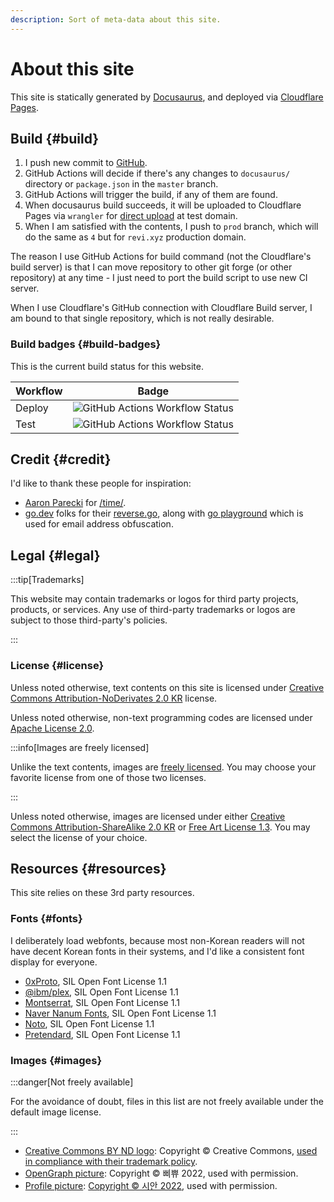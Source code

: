 ```yaml
---
description: Sort of meta-data about this site.
---
```


# About this site

This site is statically generated by [Docusaurus](https://docusaurus.io),
and deployed via [Cloudflare Pages](https://pages.cloudflare.com).

## Build {#build}

1. I push new commit to [GitHub](https://github.com/revinet/revi.xyz).
2. GitHub Actions will decide if there's any changes to `docusaurus/` directory
   or `package.json` in the `master` branch.
3. GitHub Actions will trigger the build, if any of them are found.
4. When docusaurus build succeeds, it will be uploaded to Cloudflare Pages via
   `wrangler` for [direct upload](https://developers.cloudflare.com/pages/get-started/direct-upload/#deploy-your-assets)
   at test domain.
5. When I am satisfied with the contents, I push to `prod` branch,
   which will do the same as `4` but for `revi.xyz` production domain.

The reason I use GitHub Actions for build command (not the Cloudflare's build server)
is that I can move repository to other git forge (or other repository) at any
time - I just need to port the build script to use new CI server.

When I use Cloudflare's GitHub connection with Cloudflare Build server,
I am bound to that single repository, which is not really desirable.

### Build badges {#build-badges}

This is the current build status for this website.

<!-- prettier-ignore -->
| Workflow | Badge |
| ---- | ---- |
| Deploy | ![GitHub Actions Workflow Status](https://img.shields.io/github/actions/workflow/status/revinet/revi.xyz/cloudflare-pages.yml?branch=prod&logo=github) |
| Test | ![GitHub Actions Workflow Status](https://img.shields.io/github/actions/workflow/status/revinet/revi.xyz/cloudflare-pages.yml?branch=master&logo=github) |

## Credit {#credit}

I'd like to thank these people for inspiration:

- [Aaron Parecki](https://aaronparecki.com/now/) for [/time/](https://revi.xyz/time/).
- [go.dev](https://go.dev/doc/tutorial/workspaces) folks for their [reverse.go](https://go.googlesource.com/example/+/refs/heads/master/hello/reverse/reverse.go),
  along with [go playground](https://go.dev/play) which is used for email
  address obfuscation.

## Legal {#legal}

:::tip[Trademarks]

This website may contain trademarks or logos for third party projects, products,
or services. Any use of third-party trademarks or logos are subject to those
third-party's policies.

:::

### License {#license}

Unless noted otherwise, text contents on this site is licensed under
[Creative Commons Attribution-NoDerivates 2.0 KR](https://creativecommons.org/licenses/by-nd/2.0/kr/)
license.

Unless noted otherwise, non-text programming codes are licensed under
[Apache License 2.0](https://github.com/revinet/revi.xyz/blob/master/LICENSE).

:::info[Images are freely licensed]

Unlike the text contents, images are [freely licensed](https://freedomdefined.org/Definition).
You may choose your favorite license from one of those two licenses.

:::

Unless noted otherwise, images are licensed under either
[Creative Commons Attribution-ShareAlike 2.0 KR](https://creativecommons.org/licenses/by-sa/2.0/kr/)
or [Free Art License 1.3](https://artlibre.org/licence/lal/en/).
You may select the license of your choice.

## Resources {#resources}

This site relies on these 3rd party resources.

### Fonts {#fonts}

I deliberately load webfonts, because most non-Korean readers will not have
decent Korean fonts in their systems, and I'd like a consistent font display
for everyone.

- [0xProto](https://github.com/0xType/0xProto), SIL Open Font License 1.1
- [@ibm/plex](https://github.com/IBM/plex), SIL Open Font License 1.1
- [Montserrat](https://github.com/JulietaUla/Montserrat), SIL Open Font License 1.1
- [Naver Nanum Fonts](https://hangeul.naver.com/fonts/search?f=nanum),
  SIL Open Font License 1.1
- [Noto](https://fonts.google.com/noto), SIL Open Font License 1.1
- [Pretendard](https://github.com/orioncactus/pretendard),
  SIL Open Font License 1.1

### Images {#images}

:::danger[Not freely available]

For the avoidance of doubt, files in this list are not freely available under
the default image license.

:::

- [Creative Commons BY ND logo](https://revi.xyz/img/by-nd.svg):
  Copyright © Creative Commons, [used in compliance with their trademark policy](https://creativecommons.org/policies/#trademark).
- [OpenGraph picture](https://revi.xyz/img/bbip-bg.png): Copyright © 삐쀼 2022, used with permission.
- [Profile picture](https://revi.xyz/img/logo.png):
  [Copyright © 시안 2022](https://archive.today/2022.01.27-085510/https://dreaming-flower.postype.com/post/11562299),
  used with permission.
